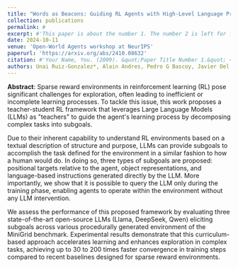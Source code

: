 ```yaml
---
title: "Words as Beacons: Guiding RL Agents with High-Level Language Prompts"
collection: publications
permalink: #
excerpt: #'This paper is about the number 1. The number 2 is left for future work.'
date: 2024-10-11
venue: 'Open-World Agents workshop at NeurIPS'
paperurl: 'https://arxiv.org/abs/2410.08632'
citation: #'Your Name, You. (2009). &quot;Paper Title Number 1.&quot; <i>Journal 1</i>. 1(1).'
authors: Unai Ruiz-Gonzalez*, Alain Andres, Pedro G Bascoy, Javier Del Ser
---
```

**Abstract**: Sparse reward environments in reinforcement learning (RL) pose significant challenges for exploration, often leading to inefficient or incomplete learning processes. To tackle this issue, this work proposes a teacher-student RL framework that leverages Large Language Models (LLMs) as "teachers" to guide the agent's learning process by decomposing complex tasks into subgoals. 

Due to their inherent capability to understand RL environments based on a textual description of structure and purpose, LLMs can provide subgoals to accomplish the task defined for the environment in a similar fashion to how a human would do. In doing so, three types of subgoals are proposed: positional targets relative to the agent, object representations, and language-based instructions generated directly by the LLM. More importantly, we show that it is possible to query the LLM only during the training phase, enabling agents to operate within the environment without any LLM intervention. 

We assess the performance of this proposed framework by evaluating three state-of-the-art open-source LLMs (Llama, DeepSeek, Qwen) eliciting subgoals across various procedurally generated environment of the MiniGrid benchmark. Experimental results demonstrate that this curriculum-based approach accelerates learning and enhances exploration in complex tasks, achieving up to 30 to 200 times faster convergence in training steps compared to recent baselines designed for sparse reward environments. 